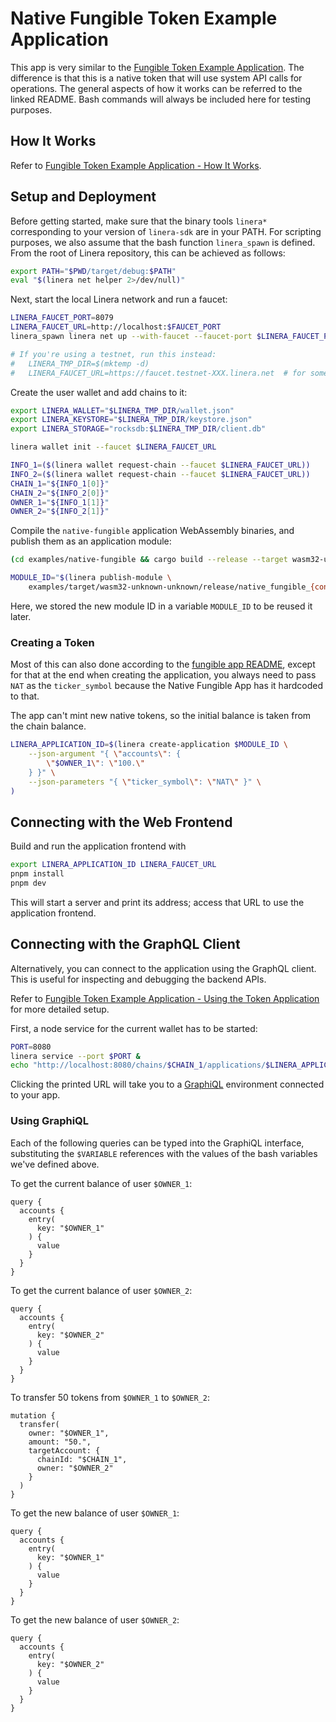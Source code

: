 # Native Fungible Token Example Application

This app is very similar to the [Fungible Token Example Application](https://github.com/linera-io/linera-protocol/blob/main/examples/fungible/README.md#fungible-token-example-application). The difference is that this is a native token that will use system API calls for operations.
The general aspects of how it works can be referred to the linked README. Bash commands will always be included here for testing purposes.

## How It Works

Refer to [Fungible Token Example Application - How It Works](https://github.com/linera-io/linera-protocol/blob/main/examples/fungible/README.md#how-it-works).

## Setup and Deployment

Before getting started, make sure that the binary tools `linera*`
corresponding to your version of `linera-sdk` are in your PATH. For
scripting purposes, we also assume that the bash function
`linera_spawn` is defined.  From the root of Linera repository, this
can be achieved as follows:

```bash
export PATH="$PWD/target/debug:$PATH"
eval "$(linera net helper 2>/dev/null)"
```

Next, start the local Linera network and run a faucet:

```bash
LINERA_FAUCET_PORT=8079
LINERA_FAUCET_URL=http://localhost:$FAUCET_PORT
linera_spawn linera net up --with-faucet --faucet-port $LINERA_FAUCET_PORT

# If you're using a testnet, run this instead:
#   LINERA_TMP_DIR=$(mktemp -d)
#   LINERA_FAUCET_URL=https://faucet.testnet-XXX.linera.net  # for some value XXX
```

Create the user wallet and add chains to it:

```bash
export LINERA_WALLET="$LINERA_TMP_DIR/wallet.json"
export LINERA_KEYSTORE="$LINERA_TMP_DIR/keystore.json"
export LINERA_STORAGE="rocksdb:$LINERA_TMP_DIR/client.db"

linera wallet init --faucet $LINERA_FAUCET_URL

INFO_1=($(linera wallet request-chain --faucet $LINERA_FAUCET_URL))
INFO_2=($(linera wallet request-chain --faucet $LINERA_FAUCET_URL))
CHAIN_1="${INFO_1[0]}"
CHAIN_2="${INFO_2[0]}"
OWNER_1="${INFO_1[1]}"
OWNER_2="${INFO_2[1]}"
```

Compile the `native-fungible` application WebAssembly binaries, and publish them as an application
module:

```bash
(cd examples/native-fungible && cargo build --release --target wasm32-unknown-unknown)

MODULE_ID="$(linera publish-module \
    examples/target/wasm32-unknown-unknown/release/native_fungible_{contract,service}.wasm)"
```

Here, we stored the new module ID in a variable `MODULE_ID` to be reused it later.

### Creating a Token

Most of this can also done according to the [fungible app
README](https://github.com/linera-io/linera-protocol/blob/main/examples/fungible/README.md#creating-a-token),
except for that at the end when creating the application, you always
need to pass `NAT` as the `ticker_symbol` because the Native Fungible
App has it hardcoded to that.

The app can't mint new native tokens, so the initial balance is taken
from the chain balance.

```bash
LINERA_APPLICATION_ID=$(linera create-application $MODULE_ID \
    --json-argument "{ \"accounts\": {
        \"$OWNER_1\": \"100.\"
    } }" \
    --json-parameters "{ \"ticker_symbol\": \"NAT\" }" \
)
```


## Connecting with the Web Frontend

Build and run the application frontend with

```bash
export LINERA_APPLICATION_ID LINERA_FAUCET_URL
pnpm install
pnpm dev
```

This will start a server and print its address; access that URL to use
the application frontend.

## Connecting with the GraphQL Client

Alternatively, you can connect to the application using the GraphQL
client.  This is useful for inspecting and debugging the backend APIs.

Refer to [Fungible Token Example Application - Using the Token
Application](https://github.com/linera-io/linera-protocol/blob/main/examples/fungible/README.md#using-the-token-application)
for more detailed setup.

First, a node service for the current wallet has to be started:

```bash
PORT=8080
linera service --port $PORT &
echo "http://localhost:8080/chains/$CHAIN_1/applications/$LINERA_APPLICATION_ID"
```

Clicking the printed URL will take you to a
[GraphiQL](https://www.gatsbyjs.com/docs/how-to/querying-data/running-queries-with-graphiql/)
environment connected to your app.

### Using GraphiQL

Each of the following queries can be typed into the GraphiQL
interface, substituting the `$VARIABLE` references with the values of
the bash variables we've defined above.

To get the current balance of user `$OWNER_1`:

```gql,uri=http://localhost:8080/chains/$CHAIN_1/applications/$LINERA_APPLICATION_ID
query {
  accounts {
    entry(
      key: "$OWNER_1"
    ) {
      value
    }
  }
}
```

To get the current balance of user `$OWNER_2`:

```gql,uri=http://localhost:8080/chains/$CHAIN_1/applications/$LINERA_APPLICATION_ID
query {
  accounts {
    entry(
      key: "$OWNER_2"
    ) {
      value
    }
  }
}
```

To transfer 50 tokens from `$OWNER_1` to `$OWNER_2`:

```gql,uri=http://localhost:8080/chains/$CHAIN_1/applications/$LINERA_APPLICATION_ID
mutation {
  transfer(
    owner: "$OWNER_1",
    amount: "50.",
    targetAccount: {
      chainId: "$CHAIN_1",
      owner: "$OWNER_2"
    }
  )
}
```

To get the new balance of user `$OWNER_1`:

```gql,uri=http://localhost:8080/chains/$CHAIN_1/applications/$LINERA_APPLICATION_ID
query {
  accounts {
    entry(
      key: "$OWNER_1"
    ) {
      value
    }
  }
}
```

To get the new balance of user `$OWNER_2`:

```gql,uri=http://localhost:8080/chains/$CHAIN_1/applications/$LINERA_APPLICATION_ID
query {
  accounts {
    entry(
      key: "$OWNER_2"
    ) {
      value
    }
  }
}
```
